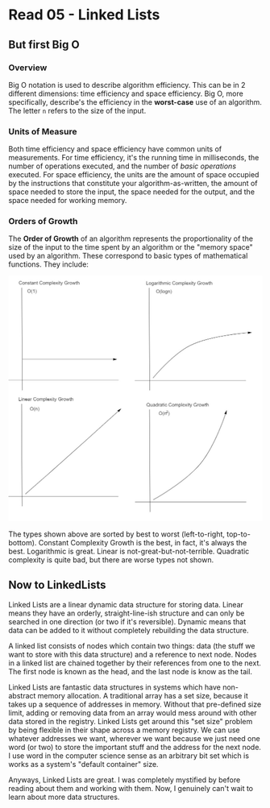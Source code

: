 # Read 05 - Linked Lists

## But first Big O

### Overview

Big O notation is used to describe algorithm efficiency. This can be in 2 different dimensions: time efficiency and space efficiency. Big O, more specifically, describe's the efficiency in the **worst-case** use of an algorithm. The letter `n` refers to the size of the input.

### Units of Measure

Both time efficiency and space efficiency have common units of measurements. For time efficiency, it's the running time in milliseconds, the number of operations executed, and the number of *basic operations* executed. For space efficiency, the units are the amount of space occupied by the instructions that constitute your algorithm-as-written, the amount of space needed to store the input, the space needed for the output, and the space needed for working memory.

### Orders of Growth

The **Order of Growth** of an algorithm represents the proportionality of the size of the input to the time spent by an algorithm or the "memory space" used by an algorithm. These correspond to basic types of mathematical functions. They include:

![Big O Graphs](./class-05-big-O.jpg)

The types shown above are sorted by best to worst (left-to-right, top-to-bottom). Constant Complexity Growth is the best, in fact, it's always the best. Logarithmic is great. Linear is not-great-but-not-terrible. Quadratic complexity is quite bad, but there are worse types not shown.

## Now to LinkedLists

Linked Lists are a linear dynamic data structure for storing data. Linear means they have an orderly, straight-line-ish structure and can only be searched in one direction (or two if it's reversible). Dynamic means that data can be added to it without completely rebuilding the data structure.

A linked list consists of nodes which contain two things: data (the stuff we want to store with this data structure) and a reference to next node. Nodes in a linked list are chained together by their references from one to the next. The first node is known as the head, and the last node is know as the tail.

Linked Lists are fantastic data structures in systems which have non-abstract memory allocation. A traditional array has a set size, because it takes up a sequence of addresses in memory. Without that pre-defined size limit, adding or removing data from an array would mess around with other data stored in the registry. Linked Lists get around this "set size" problem by being flexible in their shape across a memory registry. We can use whatever addresses we want, wherever we want because we just need one word (or two) to store the important stuff and the address for the next node. I use word in the computer science sense as an arbitrary bit set which is works as a system's "default container" size.

Anyways, Linked Lists are great. I was completely mystified by before reading about them and working with them. Now, I genuinely can't wait to learn about more data structures.

